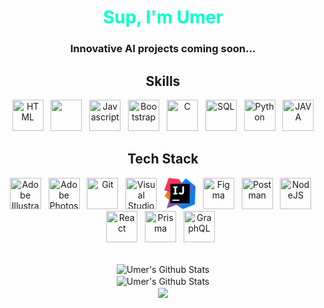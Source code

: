 <h1 align="center" style="color: #00FFC8">Sup, I'm Umer</h1>

<h3 align="center">Innovative AI projects coming soon...</h3>
<h2 align="center">Skills</h2>
<p align="center">
<img src="https://cdn.jsdelivr.net/gh/devicons/devicon/icons/html5/html5-original.svg" title="HTML" width="50" height="50"/>&nbsp;&nbsp;
<img src="https://cdn.jsdelivr.net/gh/devicons/devicon/icons/css3/css3-original.svg" width="50" height="50"/>&nbsp;&nbsp;
<img src="https://cdn.jsdelivr.net/gh/devicons/devicon/icons/javascript/javascript-original.svg" title="Javascript" width="50" height="50"/>&nbsp;&nbsp;
<img src="https://cdn.jsdelivr.net/gh/devicons/devicon/icons/bootstrap/bootstrap-original.svg" title="Bootstrap" width="50" height="50"/>&nbsp;&nbsp;
<img src="https://cdn.jsdelivr.net/gh/devicons/devicon/icons/c/c-original.svg" title="C" width="50" height="50"/>&nbsp;&nbsp;
<img src="https://i.ibb.co/jDHjxy4/pngwing-com-removebg-preview.png" title="SQL" width="50" height="50"/>&nbsp;&nbsp;
<img src="https://cdn.jsdelivr.net/gh/devicons/devicon/icons/python/python-original.svg" title="Python" width="50" height="50"/>&nbsp;&nbsp;
<img src="https://cdn.jsdelivr.net/gh/devicons/devicon/icons/java/java-original.svg" title="JAVA" width="50" height="50"/>
</p>

<h2 align="center">Tech Stack</h2>
<p align="center">
<img src="https://cdn.jsdelivr.net/gh/devicons/devicon/icons/illustrator/illustrator-line.svg" title="Adobe Illustrator" width="50" height="50"/>&nbsp;&nbsp;
<img src="https://cdn.jsdelivr.net/gh/devicons/devicon@latest/icons/photoshop/photoshop-original.svg" title="Adobe Photoshop" width="50" height="50"/>&nbsp;&nbsp;
<img src="https://cdn.jsdelivr.net/gh/devicons/devicon/icons/git/git-original.svg" title="Git" width="50" height="50"/>&nbsp;&nbsp;
<img src="https://cdn.jsdelivr.net/gh/devicons/devicon/icons/vscode/vscode-original.svg" title="Visual Studio Code" width="50" height="50"/>&nbsp;&nbsp;
<img src="https://github.com/mustan-ali/img/blob/main/logo/intellijidea.png" title="IntelliJ IDEA" width="50" height="50"/>&nbsp;&nbsp;
<img src="https://cdn.jsdelivr.net/gh/devicons/devicon/icons/figma/figma-original.svg" title="Figma" width="50" height="50"/>&nbsp;&nbsp;
<img src="https://www.vectorlogo.zone/logos/getpostman/getpostman-icon.svg" title="Postman" width="50" height="50"/>&nbsp;&nbsp;
<img src="https://cdn.jsdelivr.net/gh/devicons/devicon/icons/nodejs/nodejs-plain.svg" title="NodeJS" width="50" height="50"/>&nbsp;&nbsp;
<img src="https://cdn.jsdelivr.net/gh/devicons/devicon@latest/icons/react/react-original.svg" title="React" width="50" height="50"/>&nbsp;&nbsp;
<img src="https://cdn.jsdelivr.net/gh/devicons/devicon@latest/icons/prisma/prisma-original.svg" title="Prisma" width="50" height="50"/>&nbsp;&nbsp;
<img src="https://cdn.jsdelivr.net/gh/devicons/devicon@latest/icons/graphql/graphql-plain.svg" title="GraphQL" width="50" height="50"/>&nbsp;&nbsp;
</p>

<br>


<div align="center">
<img align="center" src="https://streak-stats.demolab.com?user=Umer-Amir&theme=dark&hide_border=true&ring=00FFC8&currStreakLabel=00FFC8&background=5%2C00FFC81D%2C00EBD74D&fire=EB5454&dates=EBEBEB" alt="Umer's Github Stats" width = 300><br>
<img  align="center"src="https://github-readme-stats.vercel.app/api/top-langs/?username=Umer-Amir&layout=compact&langs_count=10&theme=transparent" alt="Umer's Github Stats" width = 300 height = 250><br>
<img align="center" src="https://api.visitorbadge.io/api/visitors?path=https%3A%2F%2Fgithub.com%2FUmer-Amir&label=Views&labelColor=%23000000&countColor=%23303030&style=flat-square" />
